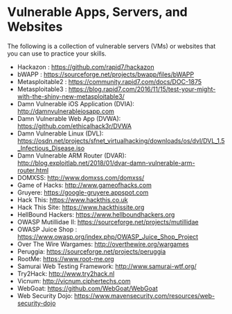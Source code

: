 # Vulnerable Apps, Servers, and Websites

The following is a collection of vulnerable servers (VMs) or websites that you can use to practice your skills.

- Hackazon : <https://github.com/rapid7/hackazon>
- bWAPP : <https://sourceforge.net/projects/bwapp/files/bWAPP>
- Metasploitable2 : <https://community.rapid7.com/docs/DOC-1875>
- Metasploitable3 : <https://blog.rapid7.com/2016/11/15/test-your-might-with-the-shiny-new-metasploitable3/>
- Damn Vulnerable iOS Application (DVIA): <http://damnvulnerableiosapp.com>
- Damn Vulnerable Web App (DVWA): <https://github.com/ethicalhack3r/DVWA>
- Damn Vulnerable Linux (DVL): <https://osdn.net/projects/sfnet_virtualhacking/downloads/os/dvl/DVL_1.5_Infectious_Disease.iso>
- Damn Vulnerable ARM Router (DVAR): <http://blog.exploitlab.net/2018/01/dvar-damn-vulnerable-arm-router.html>
- DOMXSS: <http://www.domxss.com/domxss/>
- Game of Hacks: <http://www.gameofhacks.com>
- Gruyere: <https://google-gruyere.appspot.com>
- Hack This: <https://www.hackthis.co.uk>
- Hack This Site: <https://www.hackthissite.org>
- HellBound Hackers: <https://www.hellboundhackers.org>
- OWASP Mutillidae II: <https://sourceforge.net/projects/mutillidae>
- OWASP  Juice Shop : https://www.owasp.org/index.php/OWASP_Juice_Shop_Project
- Over The Wire Wargames: <http://overthewire.org/wargames>
- Peruggia: <https://sourceforge.net/projects/peruggia>
- RootMe: <https://www.root-me.org>
- Samurai Web Testing Framework: <http://www.samurai-wtf.org/>
- Try2Hack: <http://www.try2hack.nl>
- Vicnum: <http://vicnum.ciphertechs.com>
- WebGoat: <https://github.com/WebGoat/WebGoat>
- Web Security Dojo: <https://www.mavensecurity.com/resources/web-security-dojo>
